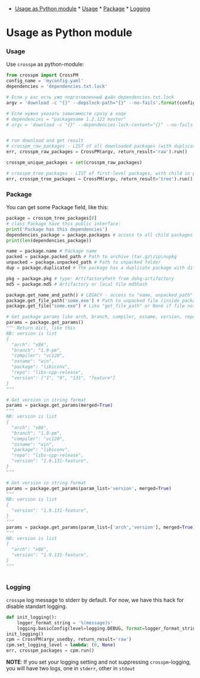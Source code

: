 <!--ts-->
   * [Usage as Python module](#usage-as-python-module)
         * [Usage](#usage)
         * [Package](#package)
         * [Logging](#logging)
<!--te-->
Usage as Python module
======================

### Usage
Use `crosspm` as python-module:
```python
from crosspm import CrossPM
config_name = 'myconfig.yaml'
dependencies = 'dependencies.txt.lock'

# Если у вас есть уже подготовленный файл dependencies.txt.lock
argv = 'download -c "{}" --depslock-path="{}" --no-fails'.format(config_name, dependencies)

# Если нужно указать зависимости сразу в коде
# dependencies = "packagename 1.2.123 master"
# argv = 'download -c "{}" --dependencies-lock-content="{}" --no-fails'.format(config_name, dependencies)


# run download and get result
# crosspm_raw_packages - LIST of all downloaded packages (with duplicate)
err, crosspm_raw_packages = CrossPM(argv, return_result='raw').run()

crosspm_unique_packages = set(crosspm_raw_packages)

# crosspm_tree_packages - LIST of first-level packages, with child in package.packages variable
err, crosspm_tree_packages = CrossPM(argv, return_result='tree').run()
```

### Package
You can get some Package field, like this:

```python
package = crosspm_tree_packages[0]
# class Package have this public interface:
print('Package has this dependencies')
dependencies_package = package.packages # access to all child packages
print(len(dependencies_package))

name = package.name # Package name
packed = package.packed_path # Path to archive (tar.gz\zip\nupkg
unpacked = package.unpacked_path # Path to unpacked folder
dup = package.duplicated # The package has a duplicate package with different version

pkg = package.pkg # type: ArtifactoryPath from dohq-artifactory
md5 = package.md5 # Artifactory or local file md5hash

package.get_name_and_path() # LEGACY - access to "name, unpacked_path"
package.get_file_path('some.exe') # Path to unpacked file (inside package)
package.get_file("some.exe") # Like "get_file_path" or None if file not exist

# Get package params like arch, branch, compiler, osname, version, repo, etc
params = package.get_params()
""" Return dict, like this
NB: version is list
{
  "arch": "x86",
  "branch": "1.9-pm",
  "compiler": "vc120",
  "osname": "win",
  "package": "libiconv",
  "repo": "libs-cpp-release",
  "version": ["1", "9", "131", "feature"] 
}
"""

# Get version in string format
params = package.get_params(merged=True)
"""
NB: version is list
{
  "arch": "x86",
  "branch": "1.9-pm",
  "compiler": "vc120",
  "osname": "win",
  "package": "libiconv",
  "repo": "libs-cpp-release",
  "version": "1.9.131-feature",
}
"""

# Get version in string format
params = package.get_params(param_list='version', merged=True)
"""
NB: version is list
{
  "version": "1.9.131-feature",
}
"""
params = package.get_params(param_list=['arch','version'], merged=True)
"""
NB: version is list
{
  "arch": "x86",
  "version": "1.9.131-feature",
}
"""
    
```

### Logging
`crosspm` log message to stderr by default. For now, we have this hack for disable standart logging.

```python
def init_logging():
    logger_format_string = '%(message)s'
    logging.basicConfig(level=logging.DEBUG, format=logger_format_string, stream=sys.stdout)
init_logging()
cpm = CrossPM(argv_usedby, return_result='raw')
cpm.set_logging_level = lambda: (0, None)
err, crosspm_packages = cpm.run()
```

**NOTE**: If you set your logging setting and not suppressing `crosspm`-logging, you will have two logs, one in `stderr`, other in `stdout`


